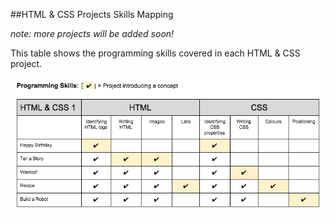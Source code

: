 ##HTML & CSS Projects Skills Mapping

_note: more projects will be added soon!_

This table shows the programming skills covered in each HTML & CSS project.

![HTML 1](images/mapping/html1map.png)
